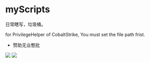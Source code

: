 # myScripts
日常瞎写，垃圾桶。


for PrivilegeHelper of CobaltStrike, You must set the file path frist.

* 赞助无业憨批


![](https://raw.githubusercontent.com/TheKingOfDuck/myScripts/master/ali.jpg)
![](https://raw.githubusercontent.com/TheKingOfDuck/myScripts/master/wx.jpg)
